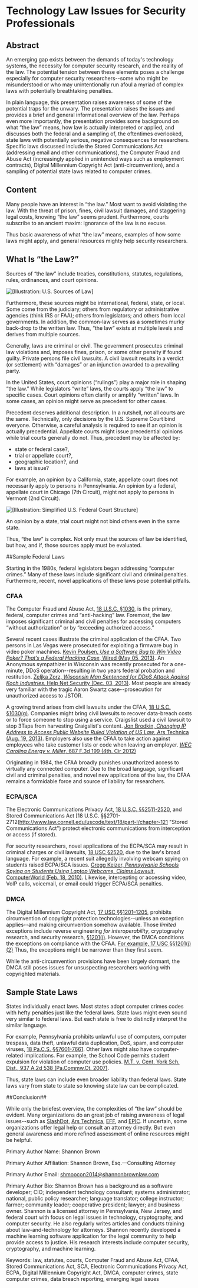# Technology Law Issues for Security Professionals

## Abstract

An emerging gap exists between the demands of today's technology systems, the necessity for computer security research, and the reality of the law. The potential tension between these elements poses a challenge especially for computer security researchers--some who might be misunderstood or who may unintentionally run afoul a myriad of complex laws with potentially breathtaking penalties.

In plain language, this presentation raises awareness of some of the potential traps for the unwary. The presentation raises the issues and provides a brief and general informational overview of the law. Perhaps even more importantly, the presentation provides some background on what “the law” means, how law is actually interpreted or applied, and discusses both the federal and a sampling of, the oftentimes overlooked, state laws with potentially serious, negative consequences for researchers.
Specific laws discussed include the Stored Communications Act (addressing email and other communications), the Computer Fraud and Abuse Act (increasingly applied in unintended ways such as employment contracts), Digital Millennium Copyright Act (anti-circumvention), and a sampling of potential state laws related to computer crimes.

## Content

Many people have an interest in “the law.” Most want to avoid violating the law. With the threat of prison, fines, civil lawsuit damages, and staggering legal costs, knowing “the law” seems prudent.  Furthermore, courts subscribe to an ancient maxim: ignorance of the law is no excuse.

Thus basic awareness of what “the law” means, examples of how some laws might apply, and general resources mighty help security researchers.

## What Is “the Law?”

Sources of “the law” include treaties, constitutions, statutes, regulations, rules, ordinances, and court opinions. 

![\[Illustration: U.S. Sources of Law\]](imgs/US_Sources_of_Law_Rev.png "U.S. Sources of Law")

Furthermore, these sources might be international, federal, state, or local. Some come from the judiciary; others from regulatory or administrative agencies (think IRS or FAA); others from legislators; and others from local governments. In addition, the common-law serves as a sometimes murky back-drop to the written law. Thus, “the law” exists at multiple levels and derives from multiple sources.
 
Generally, laws are criminal or civil. The government prosecutes criminal law violations and, imposes fines, prison, or some other penalty if found guilty. Private persons file civil lawsuits. A civil lawsuit results in a verdict (or settlement) with “damages” or an injunction awarded to a prevailing party. 

In the United States, court opinions (“rulings”) play a major role in shaping “the law.” While legislators “write” laws, the courts apply “the law” to specific cases. Court opinions often clarify or amplify “written” laws. In some cases, an opinion might serve as precedent for other cases. 

Precedent deserves additional description. In a nutshell, not all courts are the same. Technically, only decisions by the U.S. Supreme Court bind everyone. Otherwise, a careful analysis is required to see if an opinion is actually precedential. Appellate courts might issue precedential opinions while trial courts generally do not. Thus, precedent may be affected by: 

* state or federal case?, 
* trial or appellate court?, 
* geographic location?, and
* laws at issue? 

For example, an opinion by a California, state, appellate court does not necessarily apply to persons in Pennsylvania. An opinion by a federal, appellate court in Chicago (7th Circuit), might not apply to persons in Vermont (2nd Circuit).

![\[Illustration: Simplified U.S. Federal Court Structure\]](imgs/Simplified_Federal_Court_Structure.png "Simplified U.S. Federal Court Structure")

An opinion by a state, trial court might not bind others even in the same state. 

Thus, “the law” is complex. Not only must the sources of law be identified, but how, and if, those sources apply must be evaluated.

##Sample Federal Laws 

Starting in the 1980s, federal legislators began addressing “computer crimes.” Many of these laws include significant civil and criminal penalties. Furthermore, recent, novel applications of these laws pose potential pitfalls.

### CFAA

The Computer Fraud and Abuse Act, [18 U.S.C. §1030](http://www.law.cornell.edu/uscode/text/18/1030 "Computer Fraud and Abuse Act"), is the primary, federal, computer crimes and “anti-hacking” law. Foremost, the law imposes significant criminal and civil penalties for accessing computers “without authorization” or by “exceeding authorized access.”

Several recent cases illustrate the criminal application of the CFAA. Two persons in Las Vegas were prosecuted for exploiting a firmware bug in video poker machines. [Kevin Poulsen, *Use a Software Bug to Win Video Poker? That’s a Federal Hacking Case*, Wired (May 05, 2013)](http://www.wired.com/threatlevel/2013/05/game-king/ "Use a Software Bug to Win Video Poker? That’s a Federal Hacking Case"). An Anonymous sympathizer in Wisconsin was recently prosecuted for a one-minute, DDoS operation--resulting in two years federal probation and restitution. [Zeljka Zorz, *Wisconsin Man Sentenced for DDoS Attack Against Koch Industries*, Help Net Security (Dec. 03, 2013)](https://www.net-security.org/secworld.php?id=16039 " Wisconsin Man Sentenced for DDoS Attack Against Koch Industries"). Most people are already very familiar with the tragic Aaron Swartz case--prosecution for unauthorized access to JSTOR.

A growing trend arises from civil lawsuits under the CFAA, [18 U.S.C. §1030(g)](http://www.law.cornell.edu/uscode/text/18/1030 "Computer Fraud and Abuse Act"). Companies might bring civil lawsuits to recover data-breach costs or to force someone to stop using a service. Craigslist used a civil lawsuit to stop 3Taps from harvesting Craigslist's content. [Jon Brodkin, *Changing IP Address to Access Public Website Ruled Violation of US Law*, Ars Technica (Aug. 19, 2013)](http://arstechnica.com/tech-policy/2013/08/changing-ip-address-to-access-public-website-ruled-violation-of-us-law/ "Changing IP Address to Access Public Website Ruled Violation of US Law"). 
Employers also use the CFAA to take action against employees who take customer lists or code when leaving an employer. [*WEC Carolina Energy v. Miller*, 687 F.3d 199 (4th. Cir  2012)](http://www.ca4.uscourts.gov/Opinions/Published/111201.P.pdf "WEC Carolina Energy v. Miller, 687 F.3d 199 (4th. Cir  2012)")

Originating in 1984, the CFAA broadly punishes unauthorized access to virtually any connected computer. Due to the broad language, significant civil and criminal penalties, and novel new applications of the law, the CFAA remains a formidable force and source of liability for researchers.


### ECPA/SCA 

The Electronic Communications Privacy Act, [18 U.S.C. §§2511-2520](http://www.law.cornell.edu/uscode/text/18/part-I/chapter-119 "Electronic Communications Privacy Act"), and Stored Communications Act [18 U.S.C. §§2701-2712(http://www.law.cornell.edu/uscode/text/18/part-I/chapter-121 "Stored Communications Act") protect electronic communications from interception or access (if stored).

For security researchers, novel applications of the ECPA/SCA may result in criminal charges or civil lawsuits, [18 USC §2520](http://www.law.cornell.edu/uscode/text/18/2520 "18 USC §2520"), due to the law's broad language. For example, a recent suit allegedly involving webcam spying on students raised ECPA/SCA issues. [Gregg Keizer, *Pennsylvania Schools Spying on Students Using Laptop Webcams, Claims Lawsuit*, ComputerWorld (Feb. 18, 2010)](https://www.computerworld.com/s/article/9158818/Pennsylvania_schools_spying_on_students_using_laptop_webcams_claims_lawsuit "Pennsylvania Schools Spying on Students Using Laptop Webcams, Claims Lawsuit").  Likewise, intercepting or accessing video, VoIP calls, voicemail, or email could trigger ECPA/SCA penalties. 

### DMCA 
The Digital Millennium Copyright Act, [17 USC §§1201–1205](http://www.law.cornell.edu/uscode/text/17/chapter-12 "Digital Millennium Copyright Act"), prohibits circumvention of copyright protection technologies--unless an exception applies--and making circumvention somehow available. Those *limited* exceptions include reverse engineering *for interoperability*, cryptography  research, and security research, [§1201(j)](http://www.law.cornell.edu/uscode/text/17/1201 "§1201(j)"). However, the DMCA conditions the exceptions on compliance with the CFAA. [For example, 17 USC §§1201(j)(2)](http://www.law.cornell.edu/uscode/text/17/1201 "§1201(j)(2)") Thus, the exceptions might be narrower than they first seem.

While the anti-circumvention provisions have been largely dormant, the DMCA still poses issues for unsuspecting researchers working with copyrighted materials. 

## Sample State Laws 

States individually enact laws. Most states adopt computer crimes codes with hefty penalties just like the federal laws. State laws might even sound very similar to federal laws. But each state is free to distinctly interpret the similar language. 

For example, Pennsylvania prohibits unlawful use of computers, computer trespass, data theft, unlawful data duplication, DoS, spam, and computer viruses,  [18 Pa.C.S. §§7601-7661](http://www.legis.state.pa.us/cfdocs/legis/LI/consCheck.cfm?txtType=HTM&ttl=18&div=0&chpt=76 "18 Pa.C.S. §§7601-7661"). Other laws might also have computer-related implications. For example, the School Code permits student expulsion for violation of computer use policies. [M.T. v. Cent. York Sch. Dist., 937 A.2d 538 (Pa.Commw.Ct. 2007)](http://www.leagle.com/decision/20071475937A2d538_11321 "M.T. v. Cent. York Sch. Dist., 937 A.2d 538 (Pa.Commw.Ct. 2007)"). 

Thus, state laws can include even broader liability than federal laws. State laws vary from state to state so knowing state law can be complicated.

##Conclusion##

While only the briefest overview, the complexities of “the law” should be evident. Many organizations do an great job of raising awareness of legal issues--such as [SlashDot](http://slashdot.org/), [Ars Technica](http://arstechnica.com/), [EFF](https://www.eff.org/), and [EPIC](https://www.epic.org/). If uncertain, some organizations offer legal help or consult an attorney directly. But even general awareness and more refined assessment of online resources might be helpful.

Primary Author Name: Shannon Brown

Primary Author Affiliation: Shannon Brown, Esq.—Consulting Attorney

Primary Author Email: shmoocon2014@shannonbrownlaw.com

Primary Author Bio: Shannon Brown has a background as a software developer; CIO; independent technology consultant; systems administrator; national, public policy researcher; language translator; college instructor; farmer; community leader; cooperative president; lawyer; and business owner. Shannon is a licensed attorney in Pennsylvania, New Jersey, and federal court with focus on legal issues in technology, cryptography,  and computer security. He also regularly writes articles and conducts training about law-and-technology for attorneys. Shannon recently developed a machine learning software application for the legal community to help provide access to justice. His research interests include computer security, cryptography, and machine learning. 

Keywords: law, statutes, courts, Computer Fraud and Abuse Act, CFAA, Stored Communications Act, SCA, Electronic Communications Privacy Act, ECPA, Digital Millennium Copyright Act, DMCA, computer crimes, state computer crimes, data breach reporting, emerging legal issues
